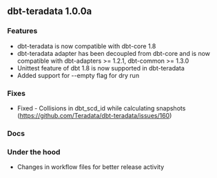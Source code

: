 ## dbt-teradata 1.0.0a

### Features
* dbt-teradata is now compatible with dbt-core 1.8
* dbt-teradata adapter has been decoupled from dbt-core and is now compatible with dbt-adapters >= 1.2.1, dbt-common >= 1.3.0
* Unittest feature of dbt 1.8 is now supported in dbt-teradata
* Added support for --empty flag for dry run
### Fixes
* Fixed - Collisions in dbt_scd_id while calculating snapshots (https://github.com/Teradata/dbt-teradata/issues/160)
### Docs

### Under the hood
* Changes in workflow files for better release activity
